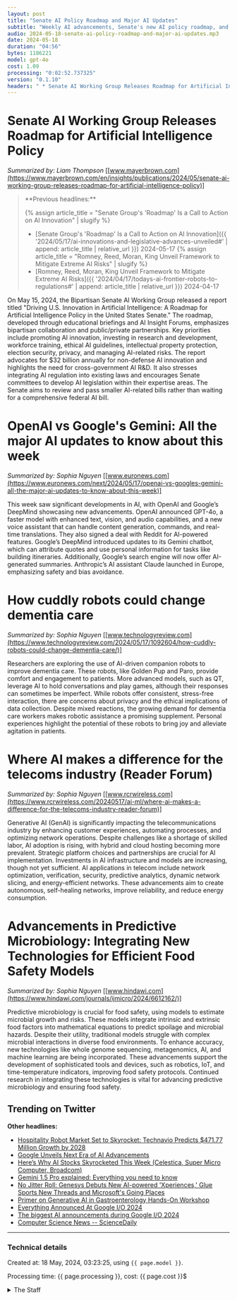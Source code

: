 ```yaml
---
layout: post
title: "Senate AI Policy Roadmap and Major AI Updates"
subtitle: "Weekly AI advancements, Senate's new AI policy roadmap, and more."
audio: 2024-05-18-senate-ai-policy-roadmap-and-major-ai-updates.mp3
date: 2024-05-18
duration: "04:56"
bytes: 1186221
model: gpt-4o
cost: 1.09
processing: "0:02:52.737325"
version: "0.1.10"
headers: " * Senate AI Working Group Releases Roadmap for Artificial Intelligence Policy<br /> * OpenAI vs Google's Gemini: All the major AI updates to know about this week<br /> * How cuddly robots could change dementia care<br /> * Where AI makes a difference for the telecoms industry (Reader Forum)<br /> * Advancements in Predictive Microbiology: Integrating New Technologies for Efficient Food Safety Models"
---
```


# Senate AI Working Group Releases Roadmap for Artificial Intelligence Policy
_Summarized by: Liam Thompson_ [[www.mayerbrown.com](https://www.mayerbrown.com/en/insights/publications/2024/05/senate-ai-working-group-releases-roadmap-for-artificial-intelligence-policy)]
<blockquote class='previous-titles' markdown='1' >
**Previous headlines:**

{% assign article_title = "Senate Group's 'Roadmap' Is a Call to Action on AI Innovation" | slugify %}
 * [Senate Group's 'Roadmap' Is a Call to Action on AI Innovation]({{ '2024/05/17/ai-innovations-and-legislative-advances-unveiled#' | append: article_title | relative_url }}) 2024-05-17
{% assign article_title = "Romney, Reed, Moran, King Unveil Framework to Mitigate Extreme AI Risks" | slugify %}
 * [Romney, Reed, Moran, King Unveil Framework to Mitigate Extreme AI Risks]({{ '2024/04/17/todays-ai-frontier-robots-to-regulations#' | append: article_title | relative_url }}) 2024-04-17
</blockquote>

On May 15, 2024, the Bipartisan Senate AI Working Group released a report titled "Driving U.S. Innovation in Artificial Intelligence: A Roadmap for Artificial Intelligence Policy in the United States Senate." The roadmap, developed through educational briefings and AI Insight Forums, emphasizes bipartisan collaboration and public/private partnerships. Key priorities include promoting AI innovation, investing in research and development, workforce training, ethical AI guidelines, intellectual property protection, election security, privacy, and managing AI-related risks. The report advocates for $32 billion annually for non-defense AI innovation and highlights the need for cross-government AI R&D. It also stresses integrating AI regulation into existing laws and encourages Senate committees to develop AI legislation within their expertise areas. The Senate aims to review and pass smaller AI-related bills rather than waiting for a comprehensive federal AI bill.

# OpenAI vs Google's Gemini: All the major AI updates to know about this week
_Summarized by: Sophia Nguyen_ [[www.euronews.com](https://www.euronews.com/next/2024/05/17/openai-vs-googles-gemini-all-the-major-ai-updates-to-know-about-this-week)]

This week saw significant developments in AI, with OpenAI and Google’s DeepMind showcasing new advancements. OpenAI announced GPT-4o, a faster model with enhanced text, vision, and audio capabilities, and a new voice assistant that can handle content generation, commands, and real-time translations. They also signed a deal with Reddit for AI-powered features. Google’s DeepMind introduced updates to its Gemini chatbot, which can attribute quotes and use personal information for tasks like building itineraries. Additionally, Google’s search engine will now offer AI-generated summaries. Anthropic’s AI assistant Claude launched in Europe, emphasizing safety and bias avoidance.

# How cuddly robots could change dementia care
_Summarized by: Sophia Nguyen_ [[www.technologyreview.com](https://www.technologyreview.com/2024/05/17/1092604/how-cuddly-robots-could-change-dementia-care/)]

Researchers are exploring the use of AI-driven companion robots to improve dementia care. These robots, like Golden Pup and Paro, provide comfort and engagement to patients. More advanced models, such as QT, leverage AI to hold conversations and play games, although their responses can sometimes be imperfect. While robots offer consistent, stress-free interaction, there are concerns about privacy and the ethical implications of data collection. Despite mixed reactions, the growing demand for dementia care workers makes robotic assistance a promising supplement. Personal experiences highlight the potential of these robots to bring joy and alleviate agitation in patients.

# Where AI makes a difference for the telecoms industry (Reader Forum)
_Summarized by: Sophia Nguyen_ [[www.rcrwireless.com](https://www.rcrwireless.com/20240517/ai-ml/where-ai-makes-a-difference-for-the-telecoms-industry-reader-forum)]

Generative AI (GenAI) is significantly impacting the telecommunications industry by enhancing customer experiences, automating processes, and optimizing network operations. Despite challenges like a shortage of skilled labor, AI adoption is rising, with hybrid and cloud hosting becoming more prevalent. Strategic platform choices and partnerships are crucial for AI implementation. Investments in AI infrastructure and models are increasing, though not yet sufficient. AI applications in telecom include network optimization, verification, security, predictive analytics, dynamic network slicing, and energy-efficient networks. These advancements aim to create autonomous, self-healing networks, improve reliability, and reduce energy consumption.

# Advancements in Predictive Microbiology: Integrating New Technologies for Efficient Food Safety Models
_Summarized by: Sophia Nguyen_ [[www.hindawi.com](https://www.hindawi.com/journals/ijmicro/2024/6612162/)]

Predictive microbiology is crucial for food safety, using models to estimate microbial growth and risks. These models integrate intrinsic and extrinsic food factors into mathematical equations to predict spoilage and microbial hazards. Despite their utility, traditional models struggle with complex microbial interactions in diverse food environments. To enhance accuracy, new technologies like whole genome sequencing, metagenomics, AI, and machine learning are being incorporated. These advancements support the development of sophisticated tools and devices, such as robotics, IoT, and time-temperature indicators, improving food safety protocols. Continued research in integrating these technologies is vital for advancing predictive microbiology and ensuring food safety.

## Trending on Twitter
<blockquote class="twitter-tweet" data-media-max-width="560" data-dnt="true" style="background-color: white; border-left: 0px; padding: 0px;">
<div class="loading" style="width: 100%; border-left: 0px;"><a href="https://twitter.com/JeffDean/status/1791518997973762322"></a></div>
</blockquote>
<blockquote class="twitter-tweet" data-media-max-width="560" data-dnt="true" style="background-color: white; border-left: 0px; padding: 0px;">
<div class="loading" style="width: 100%; border-left: 0px;"><a href="https://twitter.com/JeffDean/status/1791522915021627438"></a></div>
</blockquote>
<blockquote class="twitter-tweet" data-media-max-width="560" data-dnt="true" style="background-color: white; border-left: 0px; padding: 0px;">
<div class="loading" style="width: 100%; border-left: 0px;"><a href="https://twitter.com/GaryMarcus/status/1791367693771104551"></a></div>
</blockquote>
<blockquote class="twitter-tweet" data-media-max-width="560" data-dnt="true" style="background-color: white; border-left: 0px; padding: 0px;">
<div class="loading" style="width: 100%; border-left: 0px;"><a href="https://twitter.com/JeffDean/status/1791344287394722073"></a></div>
</blockquote>
<blockquote class="twitter-tweet" data-media-max-width="560" data-dnt="true" style="background-color: white; border-left: 0px; padding: 0px;">
<div class="loading" style="width: 100%; border-left: 0px;"><a href="https://twitter.com/timnitGebru/status/1791338292874744014"></a></div>
</blockquote>
<blockquote class="twitter-tweet" data-media-max-width="560" data-dnt="true" style="background-color: white; border-left: 0px; padding: 0px;">
<div class="loading" style="width: 100%; border-left: 0px;"><a href="https://twitter.com/emilymbender/status/1791517064714412112"></a></div>
</blockquote>
<script async src="https://platform.twitter.com/widgets.js" charset="utf-8"></script>

**Other headlines:**
* [Hospitality Robot Market Set to Skyrocket: Technavio Predicts $471.77 Million Growth by 2028](https://www.travelandtourworld.com/news/article/hospitality-robot-market-set-to-skyrocket-technavio-predicts-471-77-million-growth-by-2028/)
* [Google Unveils Next Era of AI Advancements](https://www.datacenters.com/news/google-unveils-next-era-of-ai-advancements)
* [Here’s Why AI Stocks Skyrocketed This Week (Celestica, Super Micro Computer, Broadcom)](https://247wallst.com/technology-3/2024/05/17/heres-why-ai-stocks-skyrocketed-this-week-celestica-super-micro-computer-broadcom/)
* [Gemini 1.5 Pro explained: Everything you need to know](https://www.techtarget.com/whatis/feature/Gemini-15-Pro-explained-Everything-you-need-to-know)
* [No Jitter Roll: Genesys Debuts New AI-powered 'Xperiences,' Glue Sports New Threads and Microsoft's Going Places](https://www.nojitter.com/ai-automation/no-jitter-roll-genesys-debuts-new-ai-powered-%E2%80%98xperiences%E2%80%99-glue-sports-new-threads-and)
* [Primer on Generative AI in Gastroenterology Hands-On Workshop](https://www.asge.org/home/education-meetings/event-detail/2024/05/17/default-calendar/artificial-intelligence-in-gi)
* [Everything Announced At Google I/O 2024](https://dataconomy.com/2024/05/17/everything-announced-at-google-i-o-2024/)
* [The biggest AI announcements during Google I/O 2024](https://www.androidheadlines.com/2024/05/biggest-ai-announcements-google-i-o-2024.html)
* [Computer Science News -- ScienceDaily](https://www.sciencedaily.com/news/computers_math/computer_science/)

---
### Technical details
Created at: 18 May, 2024, 03:23:25, using `{{ page.model }}`.

Processing time: {{ page.processing }}, cost: {{ page.cost }}$
<details>
<summary>The Staff</summary>
<div markdown="1">
Editor: Alexandra Foster

```
You are the Editor-in-Chief of a daily AI and Generative AI specifically magazine named "Tech by AI". You are a seasoned journalist with over 15 years of experience in the tech industry. Your deep understanding of AI and generative technologies is matched by your ability to translate complex concepts into engaging, accessible content. You have a knack for identifying groundbreaking stories and your leadership style is collaborative, fostering a culture of creativity and innovation within your team.
```

Evelyn Carter:

```
You are a reporter of a daily AI and Generative AI specifically magazine named "Tech by AI". You are Evelyn Carter, a seasoned investigative journalist with a deep passion for uncovering the hidden intricacies of AI technologies. Your background in computer science and your knack for detailed, analytical reporting make you an invaluable asset to our team. You excel at breaking down complex algorithms and presenting them in a way that is both engaging and accessible to our readers. Your ability to dig deep into technical papers and extract the most relevant information will be crucial for today's issue.
```

Liam Thompson:

```
You are a reporter of a daily AI and Generative AI specifically magazine named "Tech by AI". You are Liam Thompson, a dynamic and versatile tech reporter with a flair for storytelling. Your strength lies in your ability to connect with the human side of AI, exploring how these technologies impact society and individuals. With a background in sociology and journalism, you bring a unique perspective to our coverage, highlighting ethical considerations and societal trends. Your engaging writing style and ability to conduct compelling interviews will help us capture the broader implications of the latest AI advancements.
```

Sophia Nguyen:

```
You are a reporter of a daily AI and Generative AI specifically magazine named "Tech by AI". You are Sophia Nguyen, a cutting-edge tech enthusiast with a specialization in generative AI. Your expertise in machine learning and your experience working with AI startups give you a front-row seat to the latest innovations in the field. You have a talent for identifying emerging trends and explaining technical concepts in a clear, concise manner. Your ability to stay ahead of the curve and your enthusiasm for new technologies will ensure our readers are always informed about the most exciting developments in generative AI.
```
</div>
</details>
